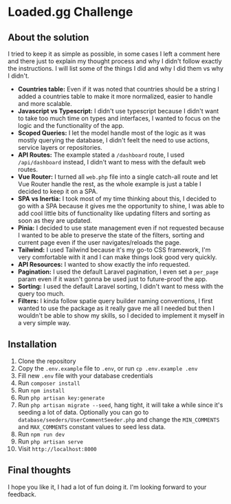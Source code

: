 # Loaded.gg Challenge

## About the solution

I tried to keep it as simple as possible, in some cases I left a comment here and there just to explain my thought process and why I didn't follow exactly the instructions. I will list some of the things I did and why I did them vs why I didn't.

-   **Countries table:** Even if it was noted that countries should be a string I added a countries table to make it more normalized, easier to handle and more scalable.
-   **Javascript vs Typescript:** I didn't use typescript because I didn't want to take too much time on types and interfaces, I wanted to focus on the logic and the functionality of the app.
-   **Scoped Queries:** I let the model handle most of the logic as it was mostly querying the database, I didn't feelt the need to use actions, service layers or repositories.
-   **API Routes:** The example stated a `/dashboard` route, I used `/api/dashboard` instead, I didn't want to mess with the default web routes.
-   **Vue Router:** I turned all `web.php` file into a single catch-all route and let Vue Router handle the rest, as the whole example is just a table I decided to keep it on a SPA.
-   **SPA vs Inertia:** I took most of my time thinking about this, I decided to go with a SPA because it gives me the opportunity to shine, I was able to add cool little bits of functionality like updating filters and sorting as soon as they are updated.
-   **Pinia:** I decided to use state management even if not requested because I wanted to be able to preserve the state of the filters, sorting and current page even if the user navigates/reloads the page.
-   **Tailwind:** I used Tailwind because it's my go-to CSS framework, I'm very comfortable with it and I can make things look good very quickly.
-   **API Resources:** I wanted to show exactly the info requested.
-   **Pagination:** I used the default Laravel pagination, I even set a `per_page` param even if it wasn't gonna be used just to future-proof the app.
-   **Sorting:** I used the default Laravel sorting, I didn't want to mess with the query too much.
-   **Filters:** I kinda follow spatie query builder naming conventions, I first wanted to use the package as it really gave me all I needed but then I wouldn't be able to show my skills, so I decided to implement it myself in a very simple way.

## Installation

1. Clone the repository
2. Copy the `.env.example` file to `.env`, or run `cp .env.example .env`
3. Fill new `.env` file with your database credentials
4. Run `composer install`
5. Run `npm install`
6. Run `php artisan key:generate`
7. Run `php artisan migrate --seed`, hang tight, it will take a while since it's seeding a lot of data. Optionally you can go to `database/seeders/UserCommentSeeder.php` and change the `MIN_COMMENTS` and `MAX_COMMENTS` constant values to seed less data.
8. Run `npm run dev`
9. Run `php artisan serve`
10. Visit `http://localhost:8000`

## Final thoughts

I hope you like it, I had a lot of fun doing it. I'm looking forward to your feedback.
